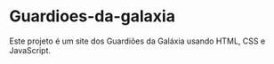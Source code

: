 # Guardioes-da-galaxia
Este projeto é um site dos Guardiões da Galáxia usando HTML, CSS e JavaScript.
